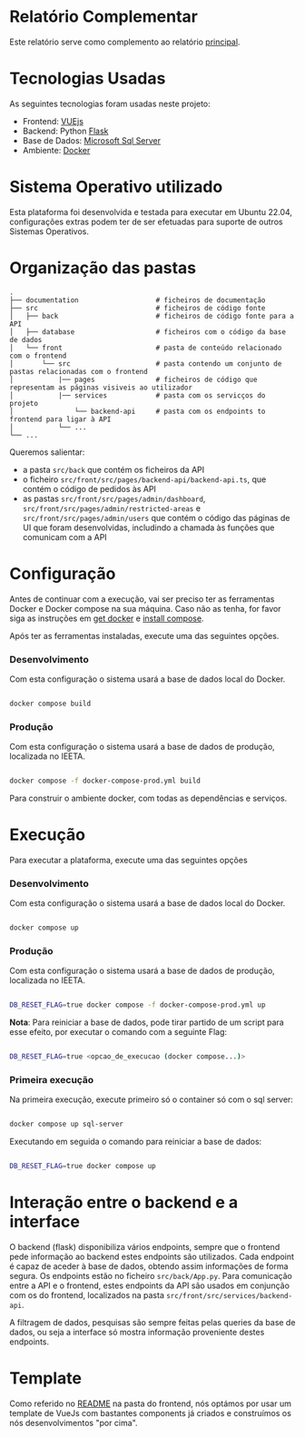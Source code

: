 # Relatório Complementar

Este relatório serve como complemento ao relatório [principal](./README.md).

# Tecnologias Usadas

As seguintes tecnologias foram usadas neste projeto:

* Frontend: [VUEjs](https://vuejs.org/)
* Backend: Python [Flask](https://flask.palletsprojects.com/en/2.3.x/)
* Base de Dados: [Microsoft Sql Server](https://www.microsoft.com/en-us/sql-server)
* Ambiente: [Docker](https://www.docker.com/)

# Sistema Operativo utilizado

Esta plataforma foi desenvolvida e testada para executar em Ubuntu 22.04, configurações extras podem ter de ser efetuadas para suporte de outros Sistemas Operativos.

# Organização das pastas

```
.
├── documentation                   # ficheiros de documentação  
├── src                             # ficheiros de código fonte
│   ├── back                        # ficheiros de código fonte para a API
│   ├── database                    # ficheiros com o código da base de dados
│   └── front                       # pasta de conteúdo relacionado com o frontend
│       └── src                     # pasta contendo um conjunto de pastas relacionadas com o frontend
│           |── pages               # ficheiros de código que representam as páginas visiveis ao utilizador
│           |── services            # pasta com os servicços do projeto
│               └── backend-api     # pasta com os endpoints to frontend para ligar à API
│           └── ...
└── ...
```

Queremos salientar:

* a pasta `src/back` que contém os ficheiros da API
* o ficheiro `src/front/src/pages/backend-api/backend-api.ts`, que contém o código de pedidos às API
* as pastas `src/front/src/pages/admin/dashboard`, `src/front/src/pages/admin/restricted-areas` e `src/front/src/pages/admin/users` que contém o código das páginas de UI que foram desenvolvidas, includindo a chamada às funções que comunicam com a API

# Configuração

Antes de continuar com a execução, vai ser preciso ter as ferramentas Docker e Docker compose na sua máquina. Caso não as tenha, for favor siga as instruções em [get docker](https://docs.docker.com/get-docker/) e [install compose](https://docs.docker.com/compose/install/).

Após ter as ferramentas instaladas, execute uma das seguintes opções.

### Desenvolvimento

Com esta configuração o sistema usará a base de dados local do Docker.

```bash

docker compose build

```

### Produção

Com esta configuração o sistema usará a base de dados de produção, localizada no IEETA.

```bash

docker compose -f docker-compose-prod.yml build

```

Para construir o ambiente docker, com todas as dependências e serviços.

# Execução

Para executar a plataforma, execute uma das seguintes opções

### Desenvolvimento

Com esta configuração o sistema usará a base de dados local do Docker.

```bash

docker compose up

```

### Produção

Com esta configuração o sistema usará a base de dados de produção, localizada no IEETA.

```bash

DB_RESET_FLAG=true docker compose -f docker-compose-prod.yml up

```

**Nota**: Para reiniciar a base de dados, pode tirar partido de um script para esse efeito, por executar o comando com a seguinte Flag:

```bash

DB_RESET_FLAG=true <opcao_de_execucao (docker compose...)>

```

### Primeira execução

Na primeira execução, execute primeiro só o container só com o sql server:

```bash

docker compose up sql-server

```

Executando em seguida o comando para reiniciar a base de dados:

```bash

DB_RESET_FLAG=true docker compose up

```

# Interação entre o backend e a interface

O backend (flask) disponibiliza vários endpoints, sempre que o frontend pede informação ao backend estes endpoints são utilizados. Cada endpoint é capaz de aceder à base de dados, obtendo assim informações de forma segura. Os endpoints estão no ficheiro `src/back/App.py`. Para comunicação entre a API e o frontend, estes endpoints da API são usados em conjunção com os do frontend, localizados na pasta `src/front/src/services/backend-api`.

A filtragem de dados, pesquisas são sempre feitas pelas queries da base de dados, ou seja a interface só mostra informação proveniente destes endpoints.

# Template

Como referido no [README](./src/front/README.md) na pasta do frontend, nós optámos por usar um template de VueJs com bastantes components já criados e construímos os nós desenvolvimentos "por cima".
